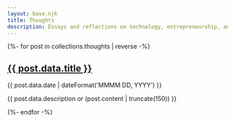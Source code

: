 ```yaml
---
layout: base.njk
title: Thoughts
description: Essays and reflections on technology, entrepreneurship, and personal growth.
---
```


<div class="blog-list">
    {%- for post in collections.thoughts | reverse -%}
    <article>
        <h2><a href="{{ post.url }}">{{ post.data.title }}</a></h2>
        <time datetime="{{ post.data.date | dateFormat('YYYY-MM-DD') }}" class="post-date">{{ post.data.date | dateFormat('MMMM DD, YYYY') }}</time>
        <p class="post-description">{{ post.data.description or (post.content | truncate(150)) }}</p>
    </article>
    {%- endfor -%}
</div>